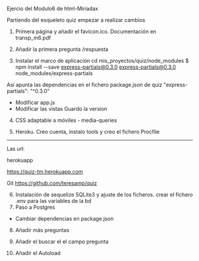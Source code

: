 Ejercio del Modulo6 de html-Miriadax

Partiendo del esqueleto quiz empezar a realizar cambios
1) Primera página y añadir el favicon.ico. Documentación en transp_m6.pdf

2) Añadir la primera pregunta /respuesta

3) Instalar el marco de aplicación
  cd mis_proyectos/quiz/node_modules
  $ npm install --save express-partials@0.3.0
      express-partials@0.3.0 node_modules/express-partials

Así apunta las dependencias en el fichero package.json de quiz
     "express-partials": "^0.3.0"

 - Modificar app.js
 - Modificar las vistas
 Guardo la version

4) CSS adaptable a móviles - media-queries

5) Heroku. Creo cuenta, instalo tools y creo el fichero Procfile

---
Las url:

herokuapp

https://quiz-tm.herokuapp.com

Git
https://github.com/teresamp/quiz

6) Instalación de sequelize SQLite3 y ajuste de los ficheros.
    crear el fichero .env para las variables de la bd
7) Paso a Postgres
  - Cambiar dependencias en package.json

8) Añadir más preguntas

9) Añadir el buscar el el campo pregunta

10) Añadir el Autoload  
